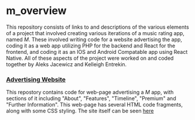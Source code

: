 # m_overview

This repository consists of links to and descriptions of the various elements of a project that involved creating various iterations of a music rating app, named _M_. These involved writing code for a website advertising the app, coding it as a web app utilizing PHP for the backend and React for the frontend, and coding it as an IOS and Android Compatable app using React Native. All of these aspects of the project were worked on and coded together by Aleks Jacewicz and Kelleigh Entrekin. 

### [Advertising Website](https://a-jacewicz.github.io/music_app_landing_page/)

This repostory contains code for web-page advertising a _M_ app, with sections of it including "About", "Features", "Timeline", "Premium" and "Further Information". This web-page has several HTML code fragments, along with some CSS styling. The site itself can be seen [here](https://a-jacewicz.github.io/music_app_landing_page/)

